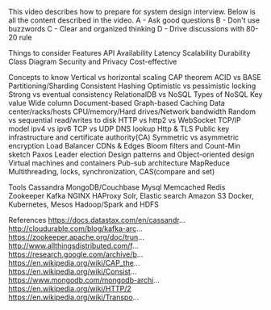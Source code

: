 This video describes how to prepare for system design interview. Below is all the content described in the video.
A - Ask good questions
B - Don't use buzzwords
C - Clear and organized thinking
D - Drive discussions with 80-20 rule

Things to consider
Features
API
Availability
Latency
Scalability
Durability
Class Diagram
Security and Privacy
Cost-effective

Concepts to know
Vertical vs horizontal scaling
CAP theorem
ACID vs BASE
Partitioning/Sharding 
Consistent Hashing
Optimistic vs pessimistic locking
Strong vs eventual consistency
RelationalDB vs NoSQL
Types of NoSQL
     Key value
     Wide column
     Document-based
     Graph-based
Caching
Data center/racks/hosts
CPU/memory/Hard drives/Network bandwidth
Random vs sequential read/writes to disk
HTTP vs http2 vs WebSocket
TCP/IP model
ipv4 vs ipv6
TCP vs UDP
DNS lookup
Http & TLS
Public key infrastructure and certificate authority(CA)
Symmetric vs asymmetric encryption
Load Balancer
CDNs & Edges
Bloom filters and Count-Min sketch
Paxos 
Leader election
Design patterns and Object-oriented design
Virtual machines and containers
Pub-sub architecture 
MapReduce
Multithreading, locks, synchronization, CAS(compare and set)

Tools
Cassandra
MongoDB/Couchbase
Mysql
Memcached
Redis
Zookeeper
Kafka
NGINX
HAProxy
Solr, Elastic search
Amazon S3
Docker, Kubernetes, Mesos
Hadoop/Spark and HDFS

References
https://docs.datastax.com/en/cassandr...
http://cloudurable.com/blog/kafka-arc...
https://zookeeper.apache.org/doc/trun...
http://www.allthingsdistributed.com/f...
https://research.google.com/archive/b...
https://en.wikipedia.org/wiki/CAP_the...
https://en.wikipedia.org/wiki/Consist...
https://www.mongodb.com/mongodb-archi...
https://en.wikipedia.org/wiki/HTTP/2
https://en.wikipedia.org/wiki/Transpo...
